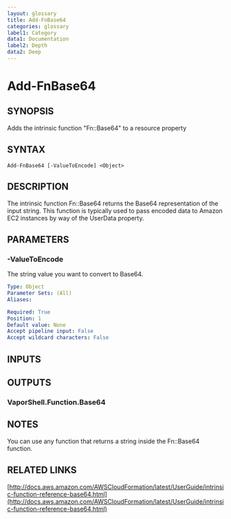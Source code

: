 ```yaml
---
layout: glossary
title: Add-FnBase64
categories: glossary
label1: Category
data1: Documentation
label2: Depth
data2: Deep
---
```


# Add-FnBase64

## SYNOPSIS
Adds the intrinsic function "Fn::Base64" to a resource property

## SYNTAX

```
Add-FnBase64 [-ValueToEncode] <Object>
```

## DESCRIPTION
The intrinsic function Fn::Base64 returns the Base64 representation of the input string.
This function is typically used to pass encoded data to Amazon EC2 instances by way of the UserData property.

## PARAMETERS

### -ValueToEncode
The string value you want to convert to Base64.

```yaml
Type: Object
Parameter Sets: (All)
Aliases: 

Required: True
Position: 1
Default value: None
Accept pipeline input: False
Accept wildcard characters: False
```

## INPUTS

## OUTPUTS

### VaporShell.Function.Base64

## NOTES
You can use any function that returns a string inside the Fn::Base64 function.

## RELATED LINKS

[http://docs.aws.amazon.com/AWSCloudFormation/latest/UserGuide/intrinsic-function-reference-base64.html](http://docs.aws.amazon.com/AWSCloudFormation/latest/UserGuide/intrinsic-function-reference-base64.html)

